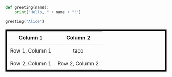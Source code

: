 ```python
def greeting(name):
    print("Hello, " + name + "!")
    
greeting("Alice")
```

<style>
table {
  width: 100%;
  border: 5px solid black;
  border-collapse: collapse;
  
}

th, td {
  padding: 10px;
  text-align: center; 
}
</style>

| Column 1 | Column 2 |
| -------- | -------- |
| Row 1, Column 1 | taco |
| Row 2, Column 1 | Row 2, Column 2 |

